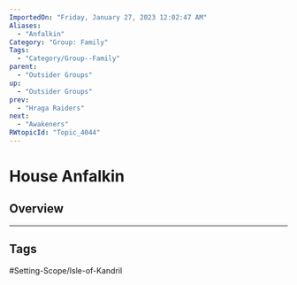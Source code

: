 ```yaml
---
ImportedOn: "Friday, January 27, 2023 12:02:47 AM"
Aliases:
  - "Anfalkin"
Category: "Group: Family"
Tags:
  - "Category/Group--Family"
parent:
  - "Outsider Groups"
up:
  - "Outsider Groups"
prev:
  - "Hraga Raiders"
next:
  - "Awakeners"
RWtopicId: "Topic_4044"
---
```

# House Anfalkin
## Overview

---
## Tags
#Setting-Scope/Isle-of-Kandril

